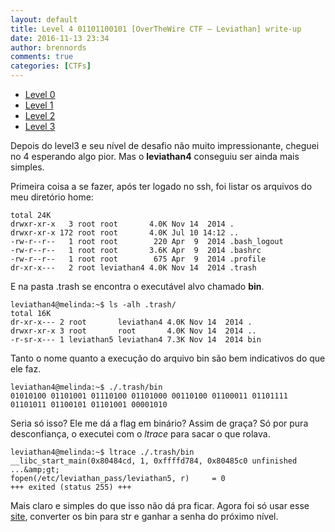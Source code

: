 ```yaml
---
layout: default
title: Level 4 01101100101 [OverTheWire CTF – Leviathan] write-up
date: 2016-11-13 23:34
author: brennords
comments: true
categories: [CTFs]
---
```

<ul>
    <li><a href="https://brenn0.wordpress.com/2016/10/31/level-0-e-1-overthewire-ctf-leviathan-write-ups/">Level 0</a></li>
    <li><a href="https://brenn0.wordpress.com/2016/11/02/level-1-overthewire-ctf-leviathan-write-up/">Level 1</a></li>
    <li><a href="https://brenn0.wordpress.com/2016/11/06/level-2-overthewire-ctf-leviathan-write-up/">Level 2</a></li>
    <li><a href="https://brenn0.wordpress.com/2016/11/12/level-3-overthewire-ctf-leviathan-write-up/">Level 3</a></li>
</ul>

Depois do level3 e seu nível de desafio não muito impressionante, cheguei no 4 esperando algo pior. Mas o <strong>leviathan4</strong> conseguiu ser ainda mais simples.

Primeira coisa a se fazer, após ter logado no ssh, foi listar os arquivos do meu diretório home:

```leviathan4@melinda:~$ ls -alh
total 24K
drwxr-xr-x   3 root root       4.0K Nov 14  2014 .
drwxr-xr-x 172 root root       4.0K Jul 10 14:12 ..
-rw-r--r--   1 root root        220 Apr  9  2014 .bash_logout
-rw-r--r--   1 root root       3.6K Apr  9  2014 .bashrc
-rw-r--r--   1 root root        675 Apr  9  2014 .profile
dr-xr-x---   2 root leviathan4 4.0K Nov 14  2014 .trash
```

E na pasta .trash se encontra o executável alvo chamado <strong>bin</strong>.

```
leviathan4@melinda:~$ ls -alh .trash/
total 16K
dr-xr-x--- 2 root       leviathan4 4.0K Nov 14  2014 .
drwxr-xr-x 3 root       root       4.0K Nov 14  2014 ..
-r-sr-x--- 1 leviathan5 leviathan4 7.3K Nov 14  2014 bin
```

Tanto o nome quanto a execução do arquivo bin são bem indicativos do que ele faz.

```
leviathan4@melinda:~$ ./.trash/bin
01010100 01101001 01110100 01101000 00110100 01100011 01101111 01101011 01100101 01101001 00001010
```

Seria só isso? Ele me dá a flag em binário? Assim de graça?
Só por pura desconfiança, o executei com o <em>ltrace</em> para sacar o que rolava.

```
leviathan4@melinda:~$ ltrace ./.trash/bin
__libc_start_main(0x80484cd, 1, 0xffffd784, 0x80485c0 unfinished ...&amp;gt;
fopen(/etc/leviathan_pass/leviathan5, r)     = 0
+++ exited (status 255) +++
```

Mais claro e simples do que isso não dá pra ficar.
Agora foi só usar esse <a href="http://string-functions.com/binary-string.aspx">site</a>, converter os bin para str e ganhar a senha do próximo nível.
